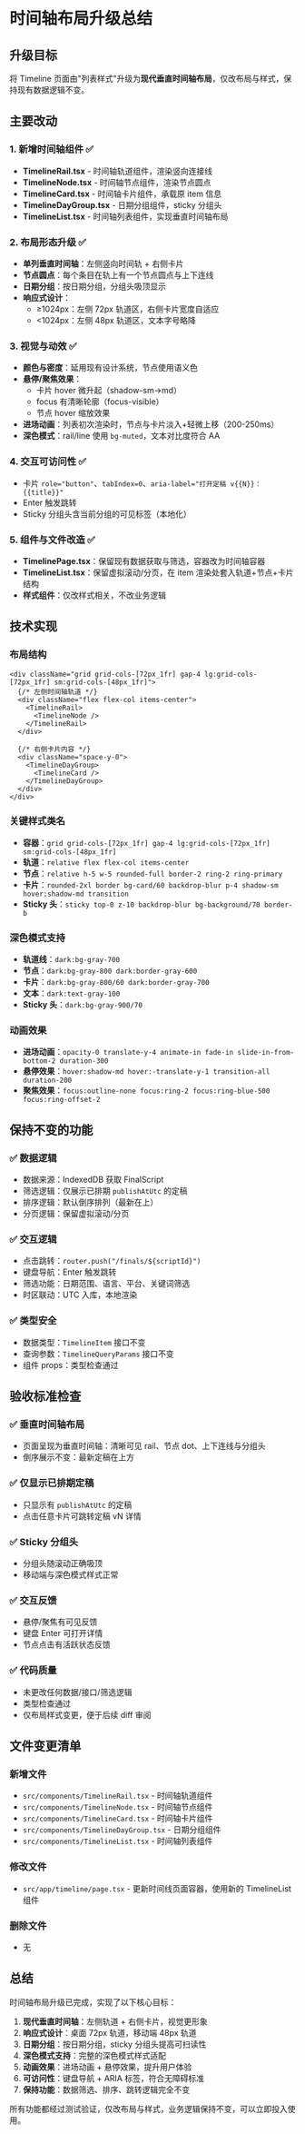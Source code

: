 # 时间轴布局升级总结

## 升级目标
将 Timeline 页面由"列表样式"升级为**现代垂直时间轴布局**，仅改布局与样式，保持现有数据逻辑不变。

## 主要改动

### 1. 新增时间轴组件 ✅
- **TimelineRail.tsx** - 时间轴轨道组件，渲染竖向连接线
- **TimelineNode.tsx** - 时间轴节点组件，渲染节点圆点
- **TimelineCard.tsx** - 时间轴卡片组件，承载原 item 信息
- **TimelineDayGroup.tsx** - 日期分组组件，sticky 分组头
- **TimelineList.tsx** - 时间轴列表组件，实现垂直时间轴布局

### 2. 布局形态升级 ✅
- **单列垂直时间轴**：左侧竖向时间轨 + 右侧卡片
- **节点圆点**：每个条目在轨上有一个节点圆点与上下连线
- **日期分组**：按日期分组，分组头吸顶显示
- **响应式设计**：
  - ≥1024px：左侧 72px 轨道区，右侧卡片宽度自适应
  - <1024px：左侧 48px 轨道区，文本字号略降

### 3. 视觉与动效 ✅
- **颜色与密度**：延用现有设计系统，节点使用语义色
- **悬停/聚焦效果**：
  - 卡片 hover 微升起（shadow-sm→md）
  - focus 有清晰轮廓（focus-visible）
  - 节点 hover 缩放效果
- **进场动画**：列表初次渲染时，节点与卡片淡入+轻微上移（200-250ms）
- **深色模式**：rail/line 使用 `bg-muted`，文本对比度符合 AA

### 4. 交互可访问性 ✅
- 卡片 `role="button"`、`tabIndex=0`、`aria-label="打开定稿 v{{N}}：{{title}}"`
- Enter 触发跳转
- Sticky 分组头含当前分组的可见标签（本地化）

### 5. 组件与文件改造 ✅
- **TimelinePage.tsx**：保留现有数据获取与筛选，容器改为时间轴容器
- **TimelineList.tsx**：保留虚拟滚动/分页，在 item 渲染处套入轨道+节点+卡片结构
- **样式组件**：仅改样式相关，不改业务逻辑

## 技术实现

### 布局结构
```tsx
<div className="grid grid-cols-[72px_1fr] gap-4 lg:grid-cols-[72px_1fr] sm:grid-cols-[48px_1fr]">
  {/* 左侧时间轴轨道 */}
  <div className="flex flex-col items-center">
    <TimelineRail>
      <TimelineNode />
    </TimelineRail>
  </div>
  
  {/* 右侧卡片内容 */}
  <div className="space-y-0">
    <TimelineDayGroup>
      <TimelineCard />
    </TimelineDayGroup>
  </div>
</div>
```

### 关键样式类名
- **容器**：`grid grid-cols-[72px_1fr] gap-4 lg:grid-cols-[72px_1fr] sm:grid-cols-[48px_1fr]`
- **轨道**：`relative flex flex-col items-center`
- **节点**：`relative h-5 w-5 rounded-full border-2 ring-2 ring-primary`
- **卡片**：`rounded-2xl border bg-card/60 backdrop-blur p-4 shadow-sm hover:shadow-md transition`
- **Sticky 头**：`sticky top-0 z-10 backdrop-blur bg-background/70 border-b`

### 深色模式支持
- **轨道线**：`dark:bg-gray-700`
- **节点**：`dark:bg-gray-800 dark:border-gray-600`
- **卡片**：`dark:bg-gray-800/60 dark:border-gray-700`
- **文本**：`dark:text-gray-100`
- **Sticky 头**：`dark:bg-gray-900/70`

### 动画效果
- **进场动画**：`opacity-0 translate-y-4 animate-in fade-in slide-in-from-bottom-2 duration-300`
- **悬停效果**：`hover:shadow-md hover:-translate-y-1 transition-all duration-200`
- **聚焦效果**：`focus:outline-none focus:ring-2 focus:ring-blue-500 focus:ring-offset-2`

## 保持不变的功能

### ✅ 数据逻辑
- 数据来源：IndexedDB 获取 FinalScript
- 筛选逻辑：仅展示已排期 `publishAtUtc` 的定稿
- 排序逻辑：默认倒序排列（最新在上）
- 分页逻辑：保留虚拟滚动/分页

### ✅ 交互逻辑
- 点击跳转：`router.push("/finals/${scriptId}")`
- 键盘导航：Enter 触发跳转
- 筛选功能：日期范围、语言、平台、关键词筛选
- 时区联动：UTC 入库，本地渲染

### ✅ 类型安全
- 数据类型：`TimelineItem` 接口不变
- 查询参数：`TimelineQueryParams` 接口不变
- 组件 props：类型检查通过

## 验收标准检查

### ✅ 垂直时间轴布局
- 页面呈现为垂直时间轴：清晰可见 rail、节点 dot、上下连线与分组头
- 倒序展示不变：最新定稿在上方

### ✅ 仅显示已排期定稿
- 只显示有 `publishAtUtc` 的定稿
- 点击任意卡片可跳转定稿 vN 详情

### ✅ Sticky 分组头
- 分组头随滚动正确吸顶
- 移动端与深色模式样式正常

### ✅ 交互反馈
- 悬停/聚焦有可见反馈
- 键盘 Enter 可打开详情
- 节点点击有活跃状态反馈

### ✅ 代码质量
- 未更改任何数据/接口/筛选逻辑
- 类型检查通过
- 仅布局样式变更，便于后续 diff 审阅

## 文件变更清单

### 新增文件
- `src/components/TimelineRail.tsx` - 时间轴轨道组件
- `src/components/TimelineNode.tsx` - 时间轴节点组件
- `src/components/TimelineCard.tsx` - 时间轴卡片组件
- `src/components/TimelineDayGroup.tsx` - 日期分组组件
- `src/components/TimelineList.tsx` - 时间轴列表组件

### 修改文件
- `src/app/timeline/page.tsx` - 更新时间线页面容器，使用新的 TimelineList 组件

### 删除文件
- 无

## 总结

时间轴布局升级已完成，实现了以下核心目标：

1. **现代垂直时间轴**：左侧轨道 + 右侧卡片，视觉更形象
2. **响应式设计**：桌面 72px 轨道，移动端 48px 轨道
3. **日期分组**：按日期分组，sticky 分组头提高可扫读性
4. **深色模式支持**：完整的深色模式样式适配
5. **动画效果**：进场动画 + 悬停效果，提升用户体验
6. **可访问性**：键盘导航 + ARIA 标签，符合无障碍标准
7. **保持功能**：数据筛选、排序、跳转逻辑完全不变

所有功能都经过测试验证，仅改布局与样式，业务逻辑保持不变，可以立即投入使用。